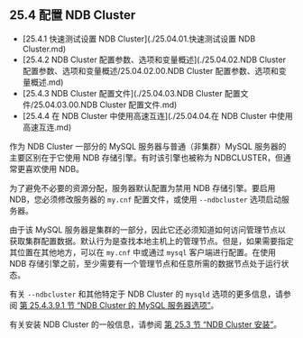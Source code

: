 ## 25.4 配置 NDB Cluster

- [25.4.1 快速测试设置 NDB Cluster](./25.04.01.快速测试设置 NDB Cluster.md)
- [25.4.2 NDB Cluster 配置参数、选项和变量概述](./25.04.02.NDB Cluster 配置参数、选项和变量概述/25.04.02.00.NDB Cluster 配置参数、选项和变量概述.md)
- [25.4.3 NDB Cluster 配置文件](./25.04.03.NDB Cluster 配置文件/25.04.03.00.NDB Cluster 配置文件.md)
- [25.4.4 在 NDB Cluster 中使用高速互连](./25.04.04.在 NDB Cluster 中使用高速互连.md)

作为 NDB Cluster 一部分的 MySQL 服务器与普通（非集群）MySQL 服务器的主要区别在于它使用 NDB 存储引擎。有时该引擎也被称为 NDBCLUSTER，但通常更喜欢使用 NDB。

为了避免不必要的资源分配，服务器默认配置为禁用 NDB 存储引擎。要启用 NDB，您必须修改服务器的 `my.cnf` 配置文件，或使用 `--ndbcluster` 选项启动服务器。

由于该 MySQL 服务器是集群的一部分，因此它还必须知道如何访问管理节点以获取集群配置数据。默认行为是查找本地主机上的管理节点。但是，如果需要指定其位置在其他地方，可以在 `my.cnf` 中或通过 `mysql` 客户端进行配置。在使用 NDB 存储引擎之前，至少需要有一个管理节点和任意所需的数据节点处于运行状态。

有关 `--ndbcluster` 和其他特定于 NDB Cluster 的 `mysqld` 选项的更多信息，请参阅 [第 25.4.3.9.1 节 “NDB Cluster 的 MySQL 服务器选项”](#)。

有关安装 NDB Cluster 的一般信息，请参阅 [第 25.3 节 “NDB Cluster 安装”](#)。